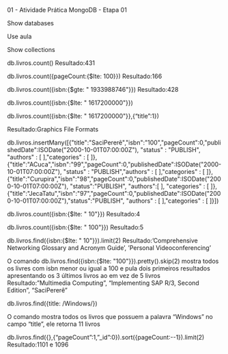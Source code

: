01 - Atividade Prática MongoDB - Etapa 01

Show databases

Use aula

Show collections

db.livros.count() Resultado:431

db.livros.count({pageCount:{$lte: 100}}) Resultado:166

db.livros.count({isbn:{$gte: " 1933988746"}}) Resultado:428

db.livros.count({isbn:{$lte: " 1617200000"}})

db.livros.count({isbn:{$lte: " 1617200000"}},{“title”:1})

Resultado:Graphics File Formats

db.livros.insertMany([{"title":"SaciPererê","isbn":"100","pageCount":0,"publishedDate":ISODate("2000-10-01T07:00:00Z"), "status" : "PUBLISH", "authors" : [ ],"categories" : [ ]},{"title":"ACuca","isbn":"99","pageCount":0,"publishedDate":ISODate("2000-10-01T07:00:00Z"), "status" : "PUBLISH","authors" : [ ],"categories" : [ ]},{"title":"Curupira","isbn":"98","pageCount":0,"publishedDate":ISODate("2000-10-01T07:00:00Z"), "status":"PUBLISH", "authors":[ ], "categories" : [ ]},{"title":"JecaTatu","isbn":"97","pageCount":0,"publishedDate":ISODate("2000-10-01T07:00:00Z"),"status":"PUBLISH", "authors" : [ ],"categories" : [ ]}])

db.livros.count({isbn:{$lte: " 10"}}) Resultado:4

db.livros.count({isbn:{$lte: " 100"}}) Resultado:5

db.livros.find({isbn:{$lte: " 10"}}).limit(2) Resultado:’Comprehensive Networking Glossary and Acronym Guide’, ’Personal Videoconferencing’

O comando db.livros.find({isbn:{$lte: "100"}}).pretty().skip(2) mostra todos os livres com isbn menor ou igual a 100 e pula dois primeiros resultados apresentando os 3 últimos livros ao em vez de 5 livros Resultado:”Multimedia Computing”, “Implementing SAP R/3, Second Edition”, “SaciPererê”

db.livros.find({title: /Windows/})

O comando mostra todos os livros que possuem a palavra “Windows” no campo “title”, ele retorna 11 livros

db.livros.find({},{“pageCount”:1,”_id”:0}).sort({pageCount:--1}).limit(2)
Resultado:1101 e 1096
